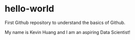 # hello-world
First Github repository to understand the basics of Github.

My name is Kevin Huang and I am an aspiring Data Scientist!
